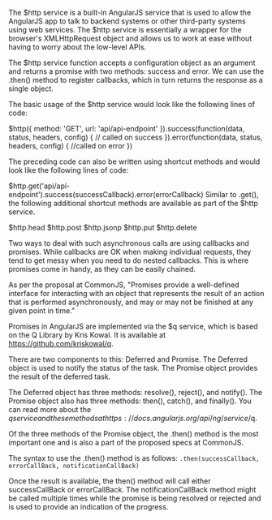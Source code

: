 The $http service is a built-in AngularJS service that is used to allow the AngularJS app to talk to backend
systems or other third-party systems using web services. The $http service is essentially a wrapper for the
browser's XMLHttpRequest object and allows us to work at ease without having to worry about the low-level APIs.

The $http service function accepts a configuration object as an argument and returns a promise with two methods:
success and error. We can use the .then() method to register callbacks, which in turn returns the response as a
single object.

The basic usage of the $http service would look like the following lines of code:

$http({
    method: 'GET',
    url: 'api/api-endpoint'
}).success(function(data, status, headers, config) {
    // called on success
}).error(function(data, status, headers, config) {
    //called on error
})

The preceding code can also be written using shortcut methods and would look like the following lines of code:

$http.get('api/api-endpoint').success(successCallback).error(errorCallback)
Similar to .get(), the following additional shortcut methods are available as part of the $http service.

$http.head
$http.post
$http.jsonp
$http.put
$http.delete

Two ways to deal with such asynchronous calls are using callbacks and promises. While callbacks are OK when making
individual requests, they tend to get messy when you need to do nested callbacks. This is where promises come in handy,
as they can be easily chained.

As per the proposal at CommonJS, "Promises provide a well-defined interface for interacting with an object that
represents the result of an action that is performed asynchronously, and may or may not be finished at any given
point in time."

Promises in AngularJS are implemented via the $q service, which is based on the Q Library by Kris Kowal.
It is available at https://github.com/kriskowal/q.

There are two components to this: Deferred and Promise.
The Deferred object is used to notify the status of the task. The Promise object provides the result of the deferred task.

The Deferred object has three methods: resolve(), reject(), and notify(). The Promise object also has three methods:
then(), catch(), and finally(). You can read more about the $q service and these methods at https://docs.angularjs.org/api/ng/service/$q.

Of the three methods of the Promise object, the .then() method is the most important one and is also a part of the proposed specs at CommonJS.

The syntax to use the .then() method is as follows: `.then(successCallback, errorCallBack, notificationCallBack)`

Once the result is available, the then() method will call either successCallBack or errorCallBack.
The notificationCallBack method might be called multiple times while the promise is being resolved or rejected
and is used to provide an indication of the progress.

